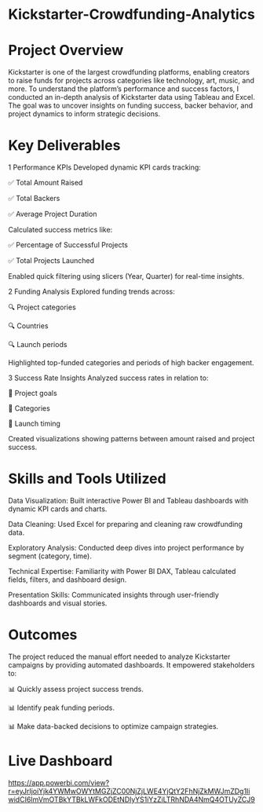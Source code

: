 # Kickstarter-Crowdfunding-Analytics
# Project Overview
Kickstarter is one of the largest crowdfunding platforms, enabling creators to raise funds for projects across categories like technology, art, music, and more. To understand the platform’s performance and success factors, I conducted an in-depth analysis of Kickstarter data using Tableau and Excel. The goal was to uncover insights on funding success, backer behavior, and project dynamics to inform strategic decisions.
# Key Deliverables
1️ Performance KPIs
Developed dynamic KPI cards tracking:

✅ Total Amount Raised

✅ Total Backers

✅ Average Project Duration

Calculated success metrics like:

✅ Percentage of Successful Projects

✅ Total Projects Launched

Enabled quick filtering using slicers (Year, Quarter) for real-time insights.

2️ Funding Analysis
Explored funding trends across:

🔍 Project categories

🔍 Countries

🔍 Launch periods

Highlighted top-funded categories and periods of high backer engagement.

3️ Success Rate Insights
Analyzed success rates in relation to:

🎯 Project goals

🎯 Categories

🎯 Launch timing

Created visualizations showing patterns between amount raised and project success.

# Skills and Tools Utilized
Data Visualization: Built interactive Power BI and Tableau dashboards with dynamic KPI cards and charts.

Data Cleaning: Used Excel for preparing and cleaning raw crowdfunding data.

Exploratory Analysis: Conducted deep dives into project performance by segment (category, time).

Technical Expertise: Familiarity with Power BI DAX, Tableau calculated fields, filters, and dashboard design.

Presentation Skills: Communicated insights through user-friendly dashboards and visual stories.

# Outcomes
The project reduced the manual effort needed to analyze Kickstarter campaigns by providing automated dashboards. It empowered stakeholders to:

📊 Quickly assess project success trends.

📊 Identify peak funding periods.

📊 Make data-backed decisions to optimize campaign strategies.

# Live Dashboard
https://app.powerbi.com/view?r=eyJrIjoiYjk4YWMwOWYtMGZjZC00NjZjLWE4YjQtY2FhNjZkMWJmZDg1IiwidCI6ImVmOTBkYTBkLWFkODEtNDIyYS1iYzZiLTRhNDA4NmQ4OTUyZCJ9

